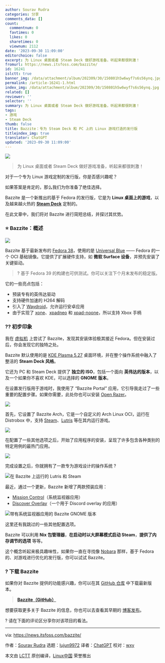 ```yaml
---
author: Sourav Rudra
categories: 分享
comments_data: []
count:
  commentnum: 0
  favtimes: 0
  likes: 0
  sharetimes: 0
  viewnum: 2112
date: '2023-09-30 11:09:00'
editorchoice: false
excerpt: 为 Linux 桌面或者 Steam Deck 做好游戏准备，听起来都很刺激！
fromurl: https://news.itsfoss.com/bazzite/
id: 16241
islctt: true
banner_img: /data/attachment/album/202309/30/150801h5w6wyf7s6s56ynq.jpg
permalink: /article-16241-1.html
index_img: /data/attachment/album/202309/30/150801h5w6wyf7s6s56ynq.jpg.thumb.jpg
related: []
reviewer: ''
selector: ''
summary: 为 Linux 桌面或者 Steam Deck 做好游戏准备，听起来都很刺激！
tags:
- 游戏
- Steam Deck
thumb: false
title: Bazzite：专为 Steam Deck 和 PC 上的 Linux 游戏打造的发行版
titleindex_img: true
translator: ChatGPT
updated: '2023-09-30 11:09:00'
---
```


![](/data/attachment/album/202309/30/150801h5w6wyf7s6s56ynq.jpg)



> 
> 为 Linux 桌面或者 Steam Deck 做好游戏准备，听起来都很刺激！
> 
> 
> 


对于一个专为 Linux 游戏定制的发行版，你是否感兴趣呢？


如果答案是肯定的，那么我们为你准备了绝佳选择。


Bazzite 是一个新推出的基于 Fedora 的发行版，它是为 **Linux 桌面上的游戏**，以及越来越火热的 **[Steam Deck](https://store.steampowered.com/steamdeck/)** 定制的。


在此文章中，我们将对 Bazzite 进行简短总结，并探讨其优势。


### ⭐ Bazzite：概述


![](/data/attachment/album/202309/28/231044xlf5ou80pooyl9e0.png)


Bazzite 基于最新发布的 [Fedora 38](https://news.itsfoss.com/fedora-38-release/)，使用的是 [Universal Blue](https://github.com/ublue-os/main) —— Fedora 的一个 OCI 基础镜像。它提供了扩展硬件支持，如 **微软 Surface 设备**，并预先安装了关键驱动。



> 
> ? 基于 Fedora 39 的构建也可供测试。你可以关注下个月末发布的稳定版。
> 
> 
> 


它的一些亮点包括：


* 预装专有的英伟达驱动
* 支持硬件加速的 H264 解码
* 引入了 [Waydroid](https://waydro.id/)，允许运行安卓应用
* 由于实现了 [xone](https://github.com/medusalix/xone)、[xpadneo](https://github.com/atar-axis/xpadneo) 和 [xpad-noone](https://github.com/ublue-os/xpad-noone)，所以支持 Xbox 手柄


### ?‍? 初步印象


我在 [虚拟机](https://itsfoss.com/virtual-machine/) 上尝试了 Bazzite，发现其安装体验极其接近 Fedora。但在安装过后，你会发现它的独特之处。


Bazzite 默认使用的是 [KDE Plasma 5.27](https://news.itsfoss.com/kde-plasma-5-27-release/) 桌面环境，并在整个操作系统中融入了整洁的 **Steam Deck 风格**。


它还为 PC 和 Steam Deck 提供了 **独立的 ISO**，包括一个面向 **英伟达的版本**，以及一个如果你不喜欢 KDE，可以选择的 **GNOME 版本**。


在设置发行版用于游戏时，我使用了 “Bazzite Portal” 应用，它引导我走过了一些重要的配置步骤。如果你需要，此处你也可以安装 [Open Razer](https://github.com/openrazer/openrazer)。


![](/data/attachment/album/202309/28/231045wscb11obcilckbo8.png)


首先，它设置了 Bazzite Arch，它是一个自定义的 Arch Linux OCI，运行在 Distrobox 中，支持 [Steam](https://store.steampowered.com/)、[Lutris](https://lutris.net/) 等在其内运行游戏。


![](/data/attachment/album/202309/28/231046lkqmzcu4n3a2om6u.png)


在配置了一些其他选项之后，开始了应用程序的安装，呈现了许多包含各种类别的特定用例的最热门应用。


![](/data/attachment/album/202309/28/231047f5h4jqzfjif2izvj.png)


完成设置之后，你就拥有了一款专为游戏设计的操作系统 ?


![在 Bazzite 上运行的 Lutris 和 Steam](/data/attachment/album/202309/28/231048r9uluqhia9q0ycih.png)


最近，通过一个更新，Bazzite 新增了两款预装应用：


* [Mission Control](https://gitlab.com/mission-center-devs/mission-center)（系统监视器应用）
* [Discover Overlay](https://github.com/trigg/Discover)（一个用于 Discord overlay 的应用）


![带有系统监视器应用的 Bazzite GNOME 版本](/data/attachment/album/202309/28/231048rq1df1b3p31dustr.jpg)


这里还有我跳过的一些其他配置选项。


Bazzite 可以利用 **Nix 包管理器**，**在启动时以大屏幕模式启动 Steam**，**提供了内存调节的选项** 等等。


这个概念听起来极具趣味性，如果你一直在寻找像 [Nobara](https://nobaraproject.org/) 那样，基于 Fedora 的、对游戏进行优化的发行版，你可以试试 Bazzite。


### ? 下载 Bazzite


如果你对 Bazzite 提供的功能感兴趣，你可以在其 [GitHub 仓库](https://github.com/ublue-os/bazzite/releases) 中下载最新版本。



> 
> **[Bazzite（GitHub）](https://github.com/ublue-os/bazzite/releases)**
> 
> 
> 


想要获取更多关于 Bazzite 的信息，你也可以去查看其早期的 [博客发布](https://universal-blue.org/blog/2023/08/20/bazzite-10/)。


? 请在下面的评论区分享你对该项目的看法。




---


via: <https://news.itsfoss.com/bazzite/>


作者：[Sourav Rudra](https://news.itsfoss.com/author/sourav/) 选题：[lujun9972](https://github.com/lujun9972) 译者：[ChatGPT](https://linux.cn/lctt/ChatGPT) 校对：[wxy](https://github.com/wxy)


本文由 [LCTT](https://github.com/LCTT/TranslateProject) 原创编译，[Linux中国](https://linux.cn/) 荣誉推出
